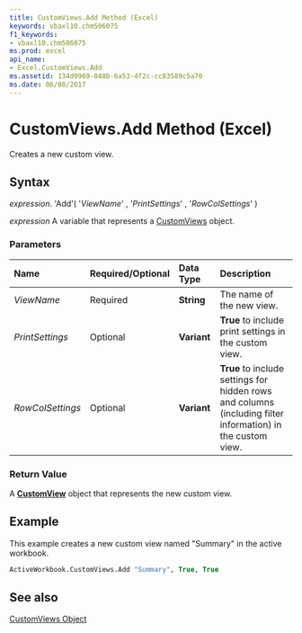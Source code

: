 ```yaml
---
title: CustomViews.Add Method (Excel)
keywords: vbaxl10.chm506075
f1_keywords:
- vbaxl10.chm506075
ms.prod: excel
api_name:
- Excel.CustomViews.Add
ms.assetid: 134d9969-048b-6a53-4f2c-cc83589c5a70
ms.date: 06/08/2017
---
```



# CustomViews.Add Method (Excel)

Creates a new custom view.


## Syntax

 _expression_. 'Add'( '_ViewName_' , '_PrintSettings_' , '_RowColSettings_' )

 _expression_ A variable that represents a [CustomViews](./Excel.CustomViews.md) object.


### Parameters



|**Name**|**Required/Optional**|**Data Type**|**Description**|
|:-----|:-----|:-----|:-----|
| _ViewName_|Required| **String**|The name of the new view.|
| _PrintSettings_|Optional| **Variant**| **True** to include print settings in the custom view.|
| _RowColSettings_|Optional| **Variant**| **True** to include settings for hidden rows and columns (including filter information) in the custom view.|

### Return Value

A  **[CustomView](Excel.CustomView.md)** object that represents the new custom view.


## Example

This example creates a new custom view named "Summary" in the active workbook.


```vb
ActiveWorkbook.CustomViews.Add "Summary", True, True
```


## See also


[CustomViews Object](Excel.CustomViews.md)

